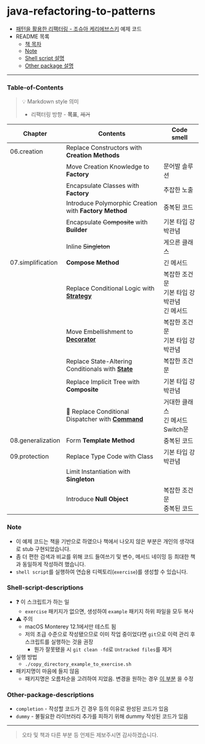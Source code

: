 # java-refactoring-to-patterns

* [패턴을 활용한 리팩터링 - 조슈아 케리에브스키](http://www.yes24.com/Product/Goods/14752528) 예제 코드
* README 목록
  * [책 목차](https://github.com/viiviii/java-refactoring-to-patterns#Table-of-Contents)
  * [Note](https://github.com/viiviii/java-refactoring-to-patterns#Note)
  * [Shell script 설명](https://github.com/viiviii/java-refactoring-to-patterns#Shell-script-descriptions)
  * [Other package 설명](https://github.com/viiviii/java-refactoring-to-patterns#Other-package-descriptions)
  
---

### Table-of-Contents
> 💡 Markdown style 의미   
>   - 리팩터링 방향 - **목표**, ~~제거~~

| Chapter           | Contents                                                 | Code smell                              |
|-------------------|----------------------------------------------------------|-----------------------------------------|
| 06.creation       | Replace Constructors with **Creation Methods**           |                                         |
|                   | Move Creation Knowledge to **Factory**                   | 문어발 솔루션                               |
|                   | Encapsulate Classes with **Factory**                     | 추잡한 노출                                |
|                   | Introduce Polymorphic Creation with **Factory Method**   | 중복된 코드                                |
|                   | Encapsulate ~~Composite~~ with **Builder**               | 기본 타입 강박관념                           |
|                   | Inline ~~Singleton~~                                     | 게으른 클래스                               |
| 07.simplification | **Compose Method**                                       | 긴 메서드                                  |
|                   | Replace Conditional Logic with <u>**Strategy**</u>       | 복잡한 조건문<br> 기본 타입 강박관념<br> 긴 메서드 |
|                   | Move Embellishment to <u>**Decorator**</u>               | 복잡한 조건문<br> 기본 타입 강박관념<br>         |
|                   | Replace State-Altering Conditionals with <u>**State**</u>| 복잡한 조건문                               |
|                   | Replace Implicit Tree with **Composite**                 | 기본 타입 강박관념                           |
|                   | 🚧 Replace Conditional Dispatcher with <u>**Command**</u>| 거대한 클래스<br> 긴 메서드<br> Switch문       |
| 08.generalization | Form **Template Method**                                 | 중복된 코드                                |
| 09.protection     | Replace Type Code with Class                             | 기본 타입 강박관념                           |
|                   | Limit Instantiation with **Singleton**                   |                                         |
|                   | Introduce **Null Object**                                | 복잡한 조건문<br> 중복된 코드                  |

### Note
* 이 예제 코드는 책을 기반으로 하였으나 책에서 나오지 않은 부분은 개인의 생각대로 stub 구현되었습니다.
* 좀 더 편한 검색과 비교를 위해 코드 들여쓰기 및 변수, 메서드 네이밍 등 최대한 책과 동일하게 작성하려 했습니다.
* `shell script`를 실행하여 연습용 디렉토리(`exercise`)를 생성할 수 있습니다.


### Shell-script-descriptions
* ❓ 이 스크립트가 하는 일
  * `exercise` 패키지가 없으면, 생성하여 `example` 패키지 하위 파일을 모두 복사
* ⚠️ 주의
  * macOS Monterey 12.1에서만 테스트 됨
  * 저의 초급 수준으로 작성됐으므로 이미 작업 중이었다면 `git`으로 이력 관리 후 스크립트를 실행하는 것을 권장
    * 뭔가 잘못됐을 시 `git clean -fd`로 `Untracked files`를 제거
* 실행 방법
  * `./copy_directory_example_to_exercise.sh`
* 패키지명이 마음에 들지 않음
  * 패키지명은 오름차순을 고려하여 지었음. 변경을 원하는 경우 [이 부분](https://github.com/viiviii/java-refactoring-to-patterns/blob/be509bd69b3ba0a5bc9af3e7fb57f168dc05daee/copy_directory_example_to_exercise.sh#L11)
    을 수정


### Other-package-descriptions
* `completion` - 작성할 코드가 긴 경우 등의 이유로 완성된 코드가 있음
* `dummy` - 불필요한 라이브러리 추가를 피하기 위해 dummy 작성된 코드가 있음

---

> 오타 및 책과 다른 부분 등 언제든 제보주시면 감사하겠습니다.
